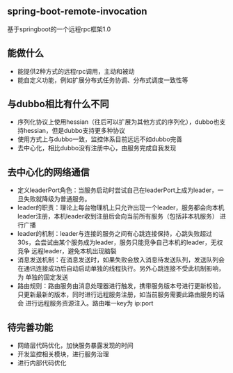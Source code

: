 ##  spring-boot-remote-invocation
基于springboot的一个远程rpc框架1.0

## 能做什么
* 能提供2种方式的远程rpc调用，主动和被动
* 能自定义功能，例如扩展分布式任务协调、分布式调度一致性等

## 与dubbo相比有什么不同
* 序列化协议上使用hessian（往后可以扩展为其他方式的序列化），dubbo也支持hessian，但是dubbo支持更多种协议
* 使用方式上与dubbo一致，监控体系目前远远不如dubbo完善
* 去中心化，相比dubbo没有注册中心，由服务完成自我发现

## 去中心化的网络通信
* 定义leaderPort角色：当服务启动时尝试自己在leaderPort上成为leader，一旦失败就降级为普通服务。
* leader的职责：理论上每台物理机上只允许出现一个leader，服务都会向本机leader注册，本机leader收到注册后会向当前所有服务（包括非本机服务）
  进行广播
* leader的机制：leader与连接的服务之间有心跳连接保持，心跳失败超过30s，会尝试由某个服务成为leader，服务只能竞争自己本机的leader，无权竞争
  远程leader，避免本机出现脑裂
* 消息发送机制：在消息发送时，如果失败会放入消息待发送队列，发送队列会在通讯连接成功后自动启动单独的线程执行。另外心跳连接不受此机制影响，为
  单独的固定发送
* 路由规则：路由服务由消息处理器进行触发，携带服务版本号进行更新校验，只更新最新的版本，同时进行远程服务注册，如当前服务需要此路由服务的话会
  进行远程服务资源注入。路由唯一key为 ip:port
  
## 待完善功能
* 网络层代码优化，加快服务暴露发现的时间
* 开发监控相关模块，进行服务治理
* 进行内部代码优化